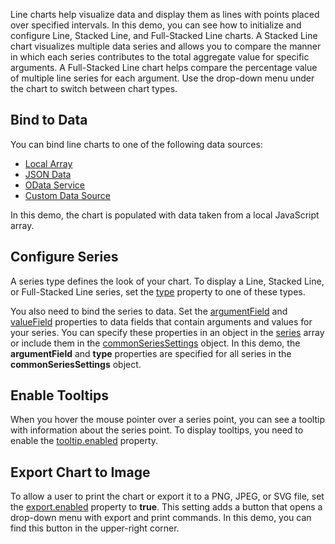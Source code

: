 Line charts help visualize data and display them as lines with points placed over specified intervals. In this demo, you can see how to initialize and configure Line, Stacked Line, and Full-Stacked Line charts. A Stacked Line chart visualizes multiple data series and allows you to compare the manner in which each series contributes to the total aggregate value for specific arguments. A Full-Stacked Line chart helps compare the percentage value of multiple line series for each argument. Use the drop-down menu under the chart to switch between chart types.

## Bind to Data

You can bind line charts to one of the following data sources: 

* [Local Array](/Documentation/Guide/Data_Binding/Specify_a_Data_Source/Local_Array/)
* [JSON Data](/Documentation/Guide/Data_Binding/Specify_a_Data_Source/Read-Only_Data_in_JSON_Format/)
* [OData Service](/Documentation/Guide/Data_Binding/Specify_a_Data_Source/OData/)
* [Custom Data Source](/Documentation/Guide/Data_Binding/Specify_a_Data_Source/Custom_Data_Sources/)

In this demo, the chart is populated with data taken from a local JavaScript array.

## Configure Series

A series type defines the look of your chart. To display a Line, Stacked Line, or Full-Stacked Line series, set the [type](/Documentation/ApiReference/UI_Components/dxChart/Configuration/#type) property to one of these types. 

You also need to bind the series to data. Set the [argumentField](/Documentation/ApiReference/UI_Components/dxChart/Configuration/series/#argumentField) and [valueField](/Documentation/ApiReference/UI_Components/dxChart/Configuration/series/#valueField) properties to data fields that contain arguments and values for your series. You can specify these properties in an object in the [series](/Documentation/ApiReference/UI_Components/dxChart/Configuration/series/) array or include them in the [commonSeriesSettings](/Documentation/ApiReference/UI_Components/dxChart/Configuration/commonSeriesSettings/) object. In this demo, the **argumentField** and **type** properties are specified for all series in the **commonSeriesSettings** object.

## Enable Tooltips

When you hover the mouse pointer over a series point, you can see a tooltip with information about the series point. To display tooltips, you need to enable the [tooltip.enabled](/Documentation/ApiReference/UI_Components/dxChart/Configuration/tooltip/#enabled) property. 

## Export Chart to Image

To allow a user to print the chart or export it to a PNG, JPEG, or SVG file, set the [export.enabled](/Documentation/ApiReference/UI_Components/dxChart/Configuration/export/#enabled) property to **true**. This setting adds a button that opens a drop-down menu with export and print commands. In this demo, you can find this button in the upper-right corner.